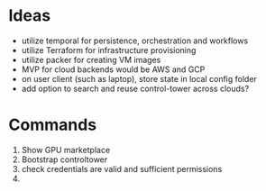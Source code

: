 # Ideas
- utilize temporal for persistence, orchestration and workflows
- utilize Terraform for infrastructure provisioning
- utilize packer for creating VM images
- MVP for cloud backends would be AWS and GCP
- on user client (such as laptop), store state in local config folder
- add option to search and reuse control-tower across clouds?

# Commands
1. Show GPU marketplace
2. Bootstrap controltower
3. check credentials are valid and sufficient permissions
4. 